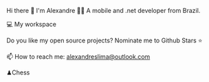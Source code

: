 Hi there 👋 I'm Alexandre 👨‍💻
A mobile and .net developer from Brazil.

       



💻 My workspace

   

Do you like my open source projects? Nominate me to Github Stars ⭐

📫 How to reach me: alexandreslima@outlook.com

♟Chess 
